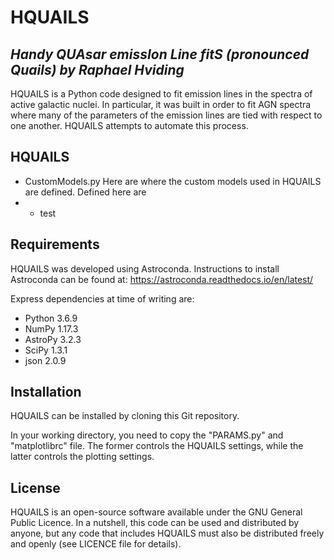 HQUAILS
========
*Handy QUAsar emissIon Line fitS (pronounced Quails) by Raphael Hviding*
-------------

HQUAILS is a Python code designed to fit emission lines in the spectra of active galactic nuclei. In particular, it was built in order to fit AGN spectra where many of the parameters of the emission lines are tied with respect to one another. HQUAILS attempts to automate this process. 

HQUAILS
-------------
* CustomModels.py
Here are where the custom models used in HQUAILS are defined. Defined here are 
* * test

Requirements
-------------

HQUAILS was developed using Astroconda.
Instructions to install Astroconda can be found at:
https://astroconda.readthedocs.io/en/latest/

Express dependencies at time of writing are:
* Python 3.6.9
* NumPy 1.17.3
* AstroPy 3.2.3
* SciPy 1.3.1
* json 2.0.9

Installation
-------------

HQUAILS can be installed by cloning this Git repository. 

In your working directory, you need to copy the "PARAMS.py" and "matplotlibrc" file. The former controls the HQUAILS settings, while the latter controls the plotting settings.

License
-------------
HQUAILS is an open-source software available under the GNU General Public Licence. In a nutshell, this code can be used and distributed by anyone, but any code that includes HQUAILS must also be distributed freely and openly (see LICENCE file for details).